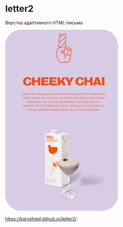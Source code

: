 # letter2
Верстка адаптивного HTML-письма

![Image](https://github.com/KatySFreel/letter2/raw/main/preview.png)

https://katysfreel.github.io/letter2/
